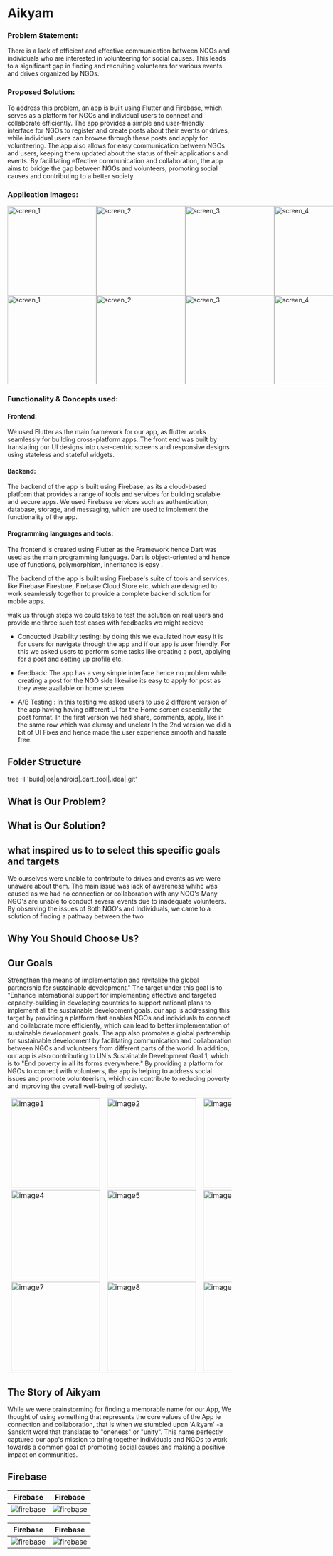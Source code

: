 # Aikyam

### Problem Statement:
There is a lack of efficient and effective communication between NGOs and individuals who are interested in volunteering for social causes. This leads to a significant gap in finding and recruiting volunteers for various events and drives organized by NGOs.

### Proposed Solution:
To address this problem, an app is built using Flutter and Firebase, which serves as a platform for NGOs and individual users to connect and collaborate efficiently. The app provides a simple and user-friendly interface for NGOs to register and create posts about their events or drives, while individual users can browse through these posts and apply for volunteering. The app also allows for easy communication between NGOs and users, keeping them updated about the status of their applications and events. By facilitating effective communication and collaboration, the app aims to bridge the gap between NGOs and volunteers, promoting social causes and contributing to a better society.

### Application Images:  
<div style="display:flex;">
   <img src="https://user-images.githubusercontent.com/47987136/228318930-7767ebf2-730a-40e0-94b3-7c850cb71a20.png" alt="screen_1" width="200"/>
   <img src="https://user-images.githubusercontent.com/47987136/228318938-c6bc7de1-a60f-4ca1-924e-94a994a574fb.png" alt="screen_2" width="200"/>
  <img src="https://user-images.githubusercontent.com/47987136/228318897-a0bd4399-67a3-4a75-a7c8-7c5b10d92775.png" alt="screen_3" width="200"/>
   <img src="https://user-images.githubusercontent.com/47987136/228318915-69c15bb9-3049-4982-8626-c4f0c2329444.png" alt="screen_4" width="200"/>
  
</div>
<div style="display:flex;">
   <img src="https://user-images.githubusercontent.com/47987136/228321139-38567911-1168-4bc4-b748-cca24e5a36e4.png" alt="screen_1" width="200"/>
   <img src="https://user-images.githubusercontent.com/47987136/228321155-642c49f1-18ce-4ec6-9abc-ff596ffe0a0c.png" alt="screen_2" width="200"/>
   <img src="https://user-images.githubusercontent.com/47987136/228321164-4c66054b-d52d-4b51-9f80-babf52c6f0cb.png" alt="screen_3" width="200"/>
   <img src="https://user-images.githubusercontent.com/47987136/228321176-7fc1c866-52da-44c4-beba-1f90e932a652.png" alt="screen_4" width="200"/>
</div>





### Functionality & Concepts used:

#### Frontend:
We used Flutter as the main framework for our app, as flutter works seamlessly for building cross-platform apps.
The front end was built by translating our UI designs into user-centric screens
and responsive designs using stateless and stateful widgets.

#### Backend:
The backend of the app is built using Firebase, as its a cloud-based platform that provides a range of tools and services for building scalable and secure apps. We used Firebase services such as authentication, database, storage, and messaging, which are used to implement the functionality of the app.

#### Programming languages and tools:
The frontend is created using Flutter as the Framework hence Dart was used as the main programming language. Dart is object-oriented and hence use of functions, polymorphism, inheritance is easy .

The backend of the app is built using Firebase's suite of tools and services, like Firebase Firestore, Firebase Cloud Store etc, which are designed to work seamlessly together to provide a complete backend solution for mobile apps.


walk us through steps we could take to test the solution on real users and provide me three such test cases with feedbacks we might recieve

- Conducted Usability testing:
by doing this we evaulated how easy it is for users for navigate through the app and if our app is user friendly. For this we asked users to perform some tasks like creating a post, applying for a post and setting up profile etc.

- feedback: The app has a very simple interface hence no problem while creating a post for the NGO side likewise its easy to apply for post as they were available on home screen

- A/B Testing : In this testing we asked users to use 2 different version of the app having having different UI for the Home screen especially the post format.
In the first version we had share, comments, apply, like in the same row which 
was clumsy and unclear
In the 2nd version we did a bit of UI Fixes and hence made the user experience smooth and hassle free.

## Folder Structure
<!-- ToDo -->
tree -I 'build|ios|android|.dart_tool|.idea|.git'



<!-- ABOUT THE PROJECT -->
## What is Our Problem?


## What is Our Solution?


## what inspired us to to select this specific goals and targets

We ourselves were unable to contribute to drives and events as we were unaware about them. The main issue was lack of awareness whihc was caused  as we had no connection or collaboration with any NGO's
Many NGO's are unable to conduct several events due to inadequate volunteers.
By observing the issues of Both NGO's and Individuals, we came to a solution of finding a pathway between the two

## Why You Should Choose Us?


<!-- GOALS -->
## Our Goals
Strengthen the means of implementation and revitalize the global partnership for sustainable development."
The target under this goal is to "Enhance international support for implementing effective and targeted capacity-building in developing countries to support national plans to implement all the sustainable development goals.
our app is addressing this target by providing a platform that enables NGOs and individuals to connect and collaborate more efficiently, which can lead to better implementation of sustainable development goals. The app also promotes a global partnership for sustainable development by facilitating communication and collaboration between NGOs and volunteers from different parts of the world.
In addition, our app is also contributing to UN's Sustainable Development Goal 1, which is to "End poverty in all its forms everywhere." By providing a platform for NGOs to connect with volunteers, the app is helping to address social issues and promote volunteerism, which can contribute to reducing poverty and improving the overall well-being of society.

<table>
  <tr>
    <td><img src="https://user-images.githubusercontent.com/47987136/228332340-ab9bd94b-90ba-4ada-81ff-46178ae2ee34.png" alt="image1" width="200"></td>
    <td><img src="https://user-images.githubusercontent.com/47987136/228332502-60aa94b4-aa59-4524-b05d-24cdafd09f6b.png" alt="image2" width="200"></td>
    <td><img src="https://user-images.githubusercontent.com/47987136/228332596-93b5fd76-3e4d-4a34-93ad-867f1ad5cb46.png" alt="image3" width="200"></td>
  </tr>
  <tr>
    <td><img src="https://user-images.githubusercontent.com/47987136/228332548-9bd2a639-672b-4af2-9014-34b8b31840cb.png" alt="image4" width="200"></td>
    <td><img src="https://user-images.githubusercontent.com/47987136/228332703-4aee4335-e520-4661-afee-c8bb52aec9d8.png" alt="image5" width="200"></td>
    <td><img src="https://user-images.githubusercontent.com/47987136/228332788-a96a68a6-5b61-4d6e-8bce-0d55b676c34f.png" alt="image6" width="200"></td>
  </tr>
  <tr>
    <td><img src="https://user-images.githubusercontent.com/47987136/228332835-3bd65247-a6fa-44c9-9330-24d6afb1e199.png" alt="image7" width="200"></td>
    <td><img src="https://user-images.githubusercontent.com/47987136/228332868-ebb2f600-3ad6-4962-b584-33f57d5bb961.png" alt="image8" width="200"></td>
    <td><img src="https://user-images.githubusercontent.com/47987136/228332913-bf683759-3721-423f-b70a-a214bd746351.png" alt="image9" width="200"></td>
  </tr>
</table>



<!-- ABOUT ICARUS -->
## The Story of Aikyam
While we were brainstorming for finding a memorable name for our App, We thought of using something that represents the core values of the App ie connection and collaboration, that is when we stumbled upon 'Aikyam' -a Sanskrit word that translates to "oneness" or "unity". This name perfectly captured our app's mission to bring together individuals and NGOs to work towards a common goal of promoting social causes and making a positive impact on communities.

## Firebase

Firebase             | Firebase
:-------------------------:|:-------------------------:|
![firebase](https://user-images.githubusercontent.com/47987136/228322030-69ae43e9-8f50-4ef0-b93d-53a374bf39ed.jpeg)|![firebase](https://user-images.githubusercontent.com/47987136/228322044-9b4b3079-aab0-4978-bcb0-46b675b1a531.jpeg)|

Firebase             | Firebase
:-------------------------:|:-------------------------:|
![firebase](https://user-images.githubusercontent.com/47987136/228322047-23c4c923-369b-4258-b102-e17cce1f74b2.jpeg)|![firebase](https://user-images.githubusercontent.com/47987136/228322057-4c05fb73-6304-4a90-be9f-6ab2318dc498.jpeg)|


